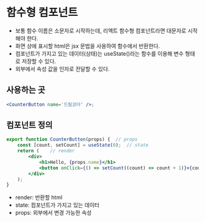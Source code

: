 # 함수형 컴포넌트
- 보통 함수 이름은 소문자로 시작하는데, 리액트 함수형 컴포넌트라면 대문자로 시작해야 한다.
- 화면 상에 표시할 html은 jsx 문법을 사용하여 함수에서 반환한다.
- 컴포넌트가 가지고 있는 데이터(상태)는 useState()라는 함수를 이용해 변수 형태로 저장할 수 있다.
- 외부에서 속성 값을 인자로 전달할 수 있다.

## 사용하는 곳
```jsx
<CounterButton name='드림코더' />;
```

## 컴포넌트 정의
```jsx
export function CounterButton(props) {  // props
    const [count, setCount] = useState(0);  // state
    return (    // render
        <div>
            <h1>Hello, {props.name}</h1>
            <button onClick={() => setCount((count) => count + 1)}>{count}</button>
        </div>
    );
}
```
- render: 반환할 html
- state: 컴포넌트가 가지고 있는 데이터
- props: 외부에서 변경 가능한 속성